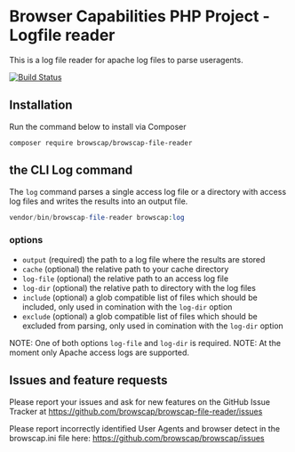 # Browser Capabilities PHP Project - Logfile reader

This is a log file reader for apache log files to parse useragents.

[![Build Status](https://secure.travis-ci.org/browscap/browscap-file-reader.png?branch=master)](http://travis-ci.org/browscap/browscap-file-reader)

## Installation

Run the command below to install via Composer

```shell
composer require browscap/browscap-file-reader 
```

## the CLI Log command

The `log` command parses a single access log file or a directory with access log files and writes the results into an output file. 

```php
vendor/bin/browscap-file-reader browscap:log
```

### options

- `output` (required) the path to a log file where the results are stored
- `cache` (optional) the relative path to your cache directory
- `log-file` (optional) the relative path to an access log file
- `log-dir` (optional) the relative path to directory with the log files
- `include` (optional) a glob compatible list of files which should be included, only used in comination with the `log-dir` option
- `exclude` (optional) a glob compatible list of files which should be excluded from parsing, only used in comination with the `log-dir` option

NOTE: One of both options `log-file` and `log-dir` is required.
NOTE: At the moment only Apache access logs are supported.

## Issues and feature requests

Please report your issues and ask for new features on the GitHub Issue Tracker
at https://github.com/browscap/browscap-file-reader/issues

Please report incorrectly identified User Agents and browser detect in the browscap.ini
file here: https://github.com/browscap/browscap/issues
